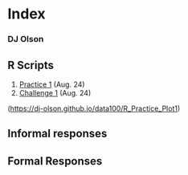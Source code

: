 # Index

### DJ Olson

## R Scripts 
1. [Practice 1](https://github.com/DJ-Olson/data100/blob/master/R_Practice_Plot1.md) (Aug. 24) 
2. [Challenge 1](https://github.com/DJ-Olson/data100/blob/master/R_Challenge_Plot1.md) (Aug. 24)

(https://dj-olson.github.io/data100/R_Practice_Plot1)

## Informal responses

## Formal Responses

